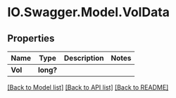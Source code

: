 # IO.Swagger.Model.VolData
## Properties

Name | Type | Description | Notes
------------ | ------------- | ------------- | -------------
**Vol** | **long?** |  | 

[[Back to Model list]](../README.md#documentation-for-models) [[Back to API list]](../README.md#documentation-for-api-endpoints) [[Back to README]](../README.md)

